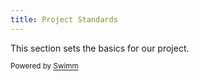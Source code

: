 ```yaml
---
title: Project Standards
---
```

This section sets the basics for our project.

<SwmMeta version="3.0.0" repo-id="Z2l0aHViJTNBJTNBZm9ybS1idWlsZGVyJTNBJTNBcHNtYTI4" repo-name="form-builder"><sup>Powered by [Swimm](https://app.swimm.io/)</sup></SwmMeta>
